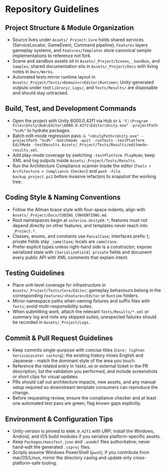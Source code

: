 ﻿# Repository Guidelines

## Project Structure & Module Organization
- Source lives under `Assets/_Project`: `Core` holds shared services (ServiceLocator, GameEvent, Command pipeline), `Features` layers gameplay systems, and `Features/Templates` store canonical sample implementations to reference not fork.
- Scene and sandbox assets sit in `Assets/_Project/Scenes`, `_Sandbox`, and `Samples`; shared documentation sits in `Assets/_Project/Docs` with living notes in `Docs/Works`.
- Automated tests mirror runtime layout in `Assets/_Project/Tests/<Domain>/<Editor|Runtime>`; Unity-generated outputs under root `Library/`, `Logs/`, and `Tests/Results/` are disposable and should stay untracked.

## Build, Test, and Development Commands
- Open the project with Unity 6000.0.42f1 via Hub or `& "C:\Program Files\Unity\Hub\Editor\6000.0.42f1\Editor\Unity.exe" -projectPath "%cd%"` to hydrate packages.
- Batch edit-mode regression pass: `& "<UnityPath>\Unity.exe" -projectPath "%cd%" -batchmode -quit -runTests -testPlatform EditMode -testResults Assets/_Project/Tests/Results/editmode-results.xml`.
- Add play-mode coverage by switching `-testPlatform PlayMode`; keep XML and log outputs inside `Assets/_Project/Tests/Results`.
- Run the Architecture Compliance scanner inside the editor (`Tools > Architecture > Compliance Checker`) and `pwsh -File backup_project.ps1` before invasive refactors to snapshot the working tree.

## Coding Style & Naming Conventions
- Follow the Allman brace style with four-space indents; align with `Assets/_Project/Docs/CODING_CONVENTIONS.md`.
- Root namespaces begin at `asterivo.Unity60.*`; features must not depend directly on other features, and templates never reach into `_Project.*`.
- Classes, enums, and constants use `PascalCase`; interfaces prefix `I`; private fields stay `_camelCase`; locals are `camelCase`.
- Prefer explicit types unless right-hand side is a constructor; expose serialized state with `[SerializeField] private` fields and document every public API with XML comments that explain intent.

## Testing Guidelines
- Place unit-level coverage for infrastructure in `Assets/_Project/Tests/Core/Editor`; gameplay behaviours belong in the corresponding `Features/<Feature>/Editor` or `Runtime` folders.
- Mirror namespace paths when naming fixtures and suffix files with `Tests`; avoid multi-responsibility suites.
- When submitting work, attach the relevant `Tests/Results/*.xml` or summary log and note any skipped suites; unexpected failures should be recorded in `Assets/_Project/Logs`.

## Commit & Pull Request Guidelines
- Keep commits single-purpose with concise titles (`Core: tighten ServiceLocator caching`); the existing history mixes English and Japanese - match the dominant style of the area you touch.
- Reference the related entry in `TASKS.md` or external ticket in the PR description, list the validation you performed, and include screenshots or short clips for visual updates.
- PRs should call out architecture impacts, new assets, and any manual setup required so downstream template consumers can reproduce the change.
- Before requesting review, ensure the compliance checker and at least one automated test pass are green; flag known gaps explicitly.

## Environment & Configuration Tips
- Unity version is pinned to `6000.0.42f1` with URP; install the Windows, Android, and iOS build modules if you serialize platform-specific assets.
- Keep `Packages/manifest.json` and `.asmdef` files authoritative; never hand-edit the generated `.csproj` files.
- Scripts assume Windows PowerShell (`pwsh`); if you contribute from macOS/Linux, mirror the directory casing and update only cross-platform-safe tooling.


